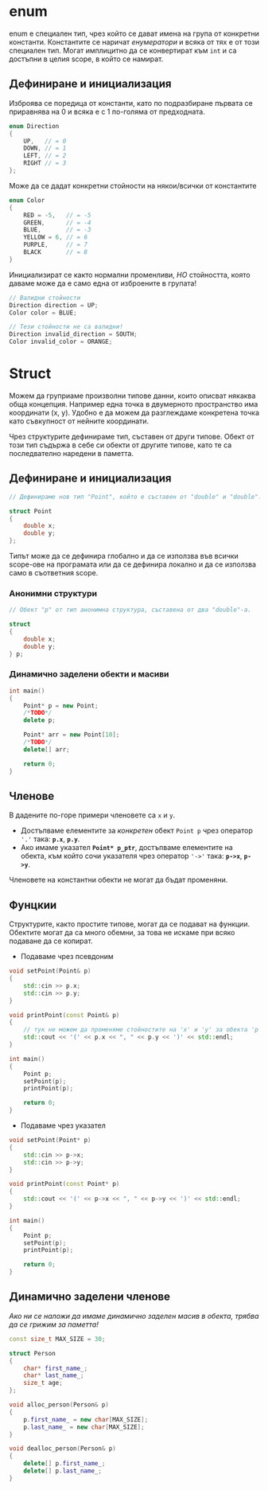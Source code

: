 # enum
 enum е специален тип, чрез който се дават имена на група от конкретни константи. Константите се наричат *енумератори* и всяка от тях е от този специален тип. Могат имплицитно да се конвертират към `int` и са достъпни в целия scope, в който се намират. 

## Дефиниране и инициализация
Изброява се поредица от константи, като по подразбиране първата се приравнява на 0 и всяка е с 1 по-голяма от предходната.
```c++
enum Direction
{
    UP,   // = 0
    DOWN, // = 1
    LEFT, // = 2
    RIGHT // = 3
};
```
Може да се дадат конкретни стойности на някои/всички от константите
```c++
enum Color
{
    RED = -5,   // = -5
    GREEN,      // = -4
    BLUE,       // = -3
    YELLOW = 6, // = 6
    PURPLE,     // = 7
    BLACK       // = 8
}
```
Инициализират се както нормални променливи, *НО* стойността, която даваме може да е само една от изброените в групата!
```c++
// Валидни стойности
Direction direction = UP;
Color color = BLUE;

// Тези стойности не са валидни!
Direction invalid_direction = SOUTH; 
Color invalid_color = ORANGE; 
```

# Struct

Можем да груприаме произволни типове данни, които описват някаква обща концепция. Например една точка в двумерното пространство има координати (x, y). Удобно е да можем да разглеждаме конкретена точка като съвкупност от нейните координати.  
   
Чрез структурите дефинираме тип, съставен от други типове. Обект от този тип съдържа в себе си обекти от другите типове, като те са последвателно наредени в паметта.

## Дефиниране и инициализация

```c++
// Дефинираме нов тип "Pоint", който е съставен от "double" и "double". 

struct Point 
{
    double x;
    double y;
};
```
Типът може да се дефинира глобално и да се използва във всички scope-ове на програмата или да се дефинира локално и да се използва само в съответния scope. 

### Анонимни структури
```c++
// Обект "p" от тип анонимна структура, съставена от два "double"-a.

struct 
{
    double x;
    double y;
} p;
```
### Динамичнo заделени обекти и масиви
```c++
int main()
{
    Point* p = new Point;
    /*TODO*/
    delete p;

    Point* arr = new Point[10];
    /*TODO*/
    delete[] arr;

    return 0;
}
```
## Членове

В дадените по-горе примери членовете са `x` и `y`. 
- Достъпваме елементите за *конкретен* обект `Point p` чрез оператор `'.'` така: **`p.x`**, **`p.y`**.
- Ако имаме указател **`Point* p_ptr`**, достъпваме елементите на обекта, към който сочи указателя чрез оператор `'->'` така: **`p->x`**, **`p->y`**.   
   
Членовете на константни обекти не могат да бъдат променяни.

## Фунцкии

Структурите, както простите типове, могат да се подават на функции. Обектите могат да са много обемни, за това не искаме при всяко подаване да се копират.

- Подаваме чрез псевдоним
```c++
void setPoint(Point& p)
{
    std::cin >> p.x;
    std::cin >> p.y;
}

void printPoint(const Point& p)
{
    // тук не можем да променяме стойностите на 'x' и 'y' за обекта 'p'
    std::cout << '(' << p.x << ", " << p.y << ')' << std::endl;
}

int main() 
{
    Point p;
    setPoint(p);
    printPoint(p);

    return 0;
}
```
- Подаваме чрез указател
```c++
void setPoint(Point* p)
{
    std::cin >> p->x;
    std::cin >> p->y;
}

void printPoint(const Point* p)
{
    std::cout << '(' << p->x << ", " << p->y << ')' << std::endl;
}

int main() 
{
    Point p;
    setPoint(p);
    printPoint(p);

    return 0;
}
```
## Динамично заделени членове

*Ако ни се наложи да имаме динамично заделен масив в обекта, трябва да се грижим за паметта!*

```c++
const size_t MAX_SIZE = 30;

struct Person
{
    char* first_name_;
    char* last_name_;
    size_t age;
};

void alloc_person(Person& p)
{
    p.first_name_ = new char[MAX_SIZE];
    p.last_name_ = new char[MAX_SIZE];
}

void dealloc_person(Person& p)
{
    delete[] p.first_name_;
    delete[] p.last_name_;
}
```